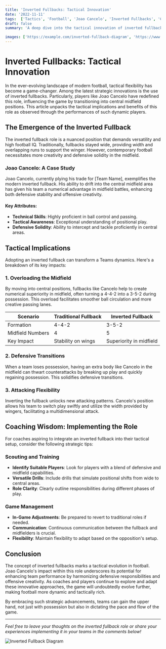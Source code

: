 ```yaml
---
title: 'Inverted Fullbacks: Tactical Innovation'
date: '2022-11-11'
tags:  ['Tactics', 'Football', 'Joao Cancelo', 'Inverted Fullbacks', 'Coaching Strategies']
draft: false
summary: 'A deep dive into the tactical innovation of inverted fullbacks, focusing on how players like Joao Cancelo are revolutionizing the game by integrating into central midfield roles.'

images: ['https://example.com/inverted-fullback-diagram', 'https://www.sportstips.org/articleimage/Soccer/Positions/inverted_fullbacks_tactical_innovation.webp']
---
```


# Inverted Fullbacks: Tactical Innovation

In the ever-evolving landscape of modern football, tactical flexibility has become a game-changer. Among the latest strategic innovations is the use of inverted fullbacks. Particularly, players like Joao Cancelo have redefined this role, influencing the game by transitioning into central midfield positions. This article unpacks the tactical implications and benefits of this role as observed through the performances of such dynamic players.

## The Emergence of the Inverted Fullback

The inverted fullback role is a nuanced position that demands versatility and high football IQ. Traditionally, fullbacks stayed wide, providing width and overlapping runs to support the winger. However, contemporary football necessitates more creativity and defensive solidity in the midfield.

### Joao Cancelo: A Case Study

Joao Cancelo, currently plying his trade for [Team Name], exemplifies the modern inverted fullback. His ability to drift into the central midfield area has given his team a numerical advantage in midfield battles, enhancing both defensive stability and offensive creativity.

#### Key Attributes:

- **Technical Skills**: Highly proficient in ball control and passing.
- **Tactical Awareness**: Exceptional understanding of positional play.
- **Defensive Solidity**: Ability to intercept and tackle proficiently in central areas.

## Tactical Implications

Adopting an inverted fullback can transform a Teams dynamics. Here's a breakdown of its key impacts:

### 1. Overloading the Midfield

By moving into central positions, fullbacks like Cancelo help to create numerical superiority in midfield, often turning a 4-4-2 into a 3-5-2 during possession. This overload facilitates smoother ball circulation and more creative passing lanes.

| Scenario        | Traditional Fullback   | Inverted Fullback   |
|-----------------|------------------------|---------------------|
| Formation       | 4-4-2                  | 3-5-2               |
| Midfield Numbers| 4                      | 5                   |
| Key Impact      | Stability on wings     | Superiority in midfield|

### 2. Defensive Transitions

When a team loses possession, having an extra body like Cancelo in the midfield can thwart counterattacks by breaking up play and quickly regaining possession. This solidifies defensive transitions.

### 3. Attacking Flexibility

Inverting the fullback unlocks new attacking patterns. Cancelo's position allows his team to switch play swiftly and utilize the width provided by wingers, facilitating a multidimensional attack.

## Coaching Wisdom: Implementing the Role

For coaches aspiring to integrate an inverted fullback into their tactical setup, consider the following strategic tips:

### Scouting and Training

- **Identify Suitable Players**: Look for players with a blend of defensive and midfield capabilities.
- **Versatile Drills**: Include drills that simulate positional shifts from wide to central areas.
- **Role Clarity**: Clearly outline responsibilities during different phases of play.

### Game Management

- **In-Game Adjustments**: Be prepared to revert to traditional roles if needed.
- **Communication**: Continuous communication between the fullback and midfielders is crucial.
- **Flexibility**: Maintain flexibility to adapt based on the opposition's setup.

## Conclusion

The concept of inverted fullbacks marks a tactical evolution in football. Joao Cancelo's impact within this role underscores its potential for enhancing team performance by harmonizing defensive responsibilities and offensive creativity. As coaches and players continue to explore and adapt these innovative approaches, the game will undoubtedly evolve further, making football more dynamic and tactically rich.

By embracing such strategic advancements, teams can gain the upper hand, not just with possession but also in dictating the pace and flow of the game.

---

*Feel free to leave your thoughts on the inverted fullback role or share your experiences implementing it in your teams in the comments below!*

![Inverted Fullback Diagram](https://example.com/inverted-fullback-diagram)
```
